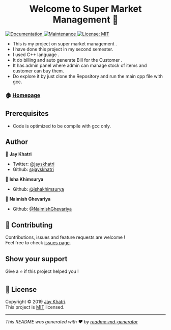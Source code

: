 <h1 align="center">Welcome to Super Market Management 👋</h1>
<p>
  <a href="https://github.com/jayskhatri/Super-Market-Management#readme">
    <img alt="Documentation" src="https://img.shields.io/badge/documentation-yes-brightgreen.svg" target="_blank" />
  </a>
  <a href="https://github.com/kefranabg/readme-md-generator/graphs/commit-activity">
    <img alt="Maintenance" src="https://img.shields.io/badge/Maintained%3F-yes-green.svg" target="_blank" />
  </a>
  <a href="https://github.com/jayskhatri/Super-Market-Management/blob/master/LICENSE">
    <img alt="License: MIT" src="https://img.shields.io/badge/License-MIT-yellow.svg" target="_blank" />
  </a>
</p>

 * This is my project on super market management .
 * I have done this project in my second semester.
 * I used  C++ language .
 * It do billing and auto generate Bill for the Customer .
 * It has admin panel where admin can manage stock of items and customer can buy them.
 * Do explore it by just clone the Repository and run the main cpp file with gcc.

### 🏠 [Homepage](https://github.com/jayskhatri/Super-Market-Management)

## Prerequisites

- Code is optimized to be compile with gcc only.

## Author

👤 **Jay Khatri**

* Twitter: [@jayskhatri](https://twitter.com/jayskhatri)
* Github: [@jayskhatri](https://github.com/jayskhatri)

👤 **Isha Khimsurya**

* Github: [@ishakhimsurya](https://github.com/ishakhimsurya)

👤 **Naimish Ghevariya**

* Github: [@NaimishGhevariya](https://github.com/NaimishGhevariya)

## 🤝 Contributing

Contributions, issues and feature requests are welcome !<br />Feel free to check [issues page](https://github.com/jayskhatri/Super-Market-Management/issues).

## Show your support

Give a ⭐️ if this project helped you !

## 📝 License

Copyright © 2019 [Jay Khatri](https://github.com/jayskhatri).<br />
This project is [MIT](https://github.com/jayskhatri/Super-Market-Management/blob/master/LICENSE) licensed.

***
_This README was generated with ❤️ by [readme-md-generator](https://github.com/jayskhatri/readme-md-generator)_
